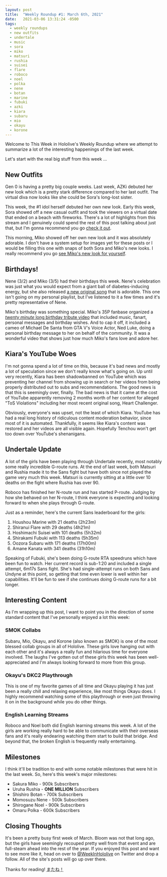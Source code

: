 ```yaml
---
layout: post
title:  "Weekly Roundup #1: March 6th, 2021"
date:   2021-03-06 13:31:24 -0500
tags:
  - weekly roundups
  - new outfits
  - undertale
  - music
  - sora
  - miko
  - matsuri
  - rushia
  - suisei
  - flare
  - roboco
  - noel
  - polka
  - nene
  - botan
  - marine
  - fubuki
  - azki
  - kiara
  - subaru
  - mio
  - okayu
  - korone
---
```

Welcome to This Week in Hololive's Weekly Roundup where we attempt to summarize
a lot of the interesting happenings of the last week.

Let's start with the real big stuff from this week ...

## New Outfits

Gen 0 is having a pretty big couple weeks. Last week, AZKi debuted her new look
which is a pretty stark difference compared to her last outfit. The virtual diva
now looks like she could be Sora's long-lost sister.

This week, the #1 idol herself debuted her own new look. Early this week, Sora
showed off a new casual outfit and took the viewers on a virtual date that
ended on a beach with fireworks. There's a lot of highlights from this stream
and I genuinely could spend the rest of this post talking about just that, but
I'm gonna recommend you go [check it out][SoraNewOutfit].

This morning, Miko showed off her own new look and it was absolutely adorable.
I don't have a system setup for images yet for these posts or I would be filling
this one with snaps of both Sora and Miko's new looks. I really recommend you go
[see Miko's new look for yourself][MikiNewOutfit].

## Birthdays!

Nene (3/2) and Miko (3/5) had their birthdays this week. Nene's celebration was
just what you would expect from a giant ball of diabetes-inducing energy, but
she also released [a new original song][NeneSong] that is adorable. This one
isn't going on my personal playlist, but I've listened to it a few times and
it's pretty representative of Nene.

Miko's birthday was something special. Miko's 35P fanbase organized a
[*twenty minute* long birthday tribute video][MikoBdayVideo] that included
music, fanart, personal messages and birthday wishes. And to cap it off, it
included a cameo of Michael De Santa from GTA V's Voice Actor, Ned Luke, doing
a personal birthday message to her on behalf of the community. It was a
wonderful video that shows just how much Miko's fans love and adore her.

## Kiara's YouTube Woes

I'm not gonna spend a lot of time on this, because it's bad news and mostly a
lot of speculation since we don't really know what's going on. Up until very
recently, Kiara has been shadowbanned on YouTube which was preventing her
channel from showing up in search or her videos from being properly distributed
out to subs and recommendations. The good news is that this is seemingly over,
finally. The bad news is that it came at the cost of YouTube apparently removing
2 months worth of her content for alleged "ToS Violations" including her most
recent original song, Heart Challenger.

Obviously, everyone's was upset, not the least of which Kiara. YouTube has had a
real long history of ridiculous content moderation behavior, since most of it is
automated. Thankfully, it seems like Kiara's content was restored and her videos
are all visible again. Hopefully Tenchou won't get too down over YouTube's
shenanigans.

## Undertale Update

A lot of the girls have been playing through Undertale recently, most notably
some really incredible G-route runs. At the end of last week, both Matsuri and
Rushia made it to the Sans fight but have both since not played the game very
much this week. Matsuri is currently sitting at a little over 10 deaths on the
fight where Rushia has over 90.

Roboco has finished her N-route run and has started P-route. Judging by
how she behaved on her N-route, I think everyone is expecting and looking
forward to when she plays through G-route.

Just as a reminder, here's the current Sans leaderboard for the girls:

1. Houshou Marine with 21 deaths (2h23m)
2. Shiranui Flare with 29 deaths (4h21m)
3. Hoshimachi Suisei with 101 deaths (5h32m)
4. Shirakami Fubuki with 113 deaths (5h35m)
5. Oozora Subaru with 171 deaths (17h00m)
6. Amane Kanata with 341 deaths (31h10m)

Speaking of Fubuki, she's been doing G-route RTA speedruns which have been fun
to watch. Her current record is sub-1:20 and included a single attempt, 6m17s
Sans fight. She's had single-attempt runs on both Sans and Undyne at this point,
so getting that time even lower is well within her capabilities. It'll be fun
to see if she continues doing G-route runs for a bit longer.

## Interesting Content

As I'm wrapping up this post, I want to point you in the direction of some
standard content that I've personally enjoyed a lot this week:

### SMOK Collabs

Subaru, Mio, Okayu, and Korone (also known as SMOK) is one of the most blessed
collab groups in all of Hololive. These girls love hanging out with each other
and it's always a really fun and hilarious time for everyone involved. The
laughs I've gotten out of these girls this week has been well-appreciated and
I'm always looking forward to more from this group.

### Okayu's DKC2 Playthrough

This is one of my favorite games of all time and Okayu playing it has just been
a really chill and relaxing experience, like most things Okayu does. I highly
recommend watching some of this playthrough or even just throwing it on in the
background while you do other things.

### English Learning Streams

Roboco and Noel both did English learning streams this week. A lot of the girls
are working really hard to be able to communicate with their overseas fans and
it's really endearing watching them start to build that bridge. And beyond that,
the broken English is frequently really entertaining.

## Milestones

I think it'll be tradition to end with some notable milestones that were hit in
the last week. So, here's this week's major milestones:

* Sakura Miko - 900k Subscribers
* Uruha Rushia - **ONE MILLION** Subscribers
* Shishiro Botan - 700k Subscribers
* Momosuzu Nene - 500k Subscribers
* Shirogane Noel - 900k Subscribers
* Omaru Polka - 600k Subscribers

## Closing Thoughts

It's been a pretty busy first week of March. Bloom was not that long ago, but
the girls have seemingly recouped pretty well from that event and are full-steam
ahead into the rest of the year. If you enjoyed this post and want to see more
like it, head on over to [@WeekInHololive][TWIHLTwitter] on Twitter and drop a
follow. All of the site's posts will go up over there.

Thanks for reading! <abbr title="See you!">またね！</abbr>

[NeneSong]: <https://youtu.be/YGUz_9n9-Oc>
[MikoBdayVideo]: <https://youtu.be/GXFRiqxZAT0>
[SoraNewOutfit]: <https://youtu.be/f6ZtHsHHTvA>
[MikiNewOutfit]: <https://youtu.be/dhJyQ97laCg>
[TWIHLTwitter]: <https://twitter.com/WeekInHololive>
